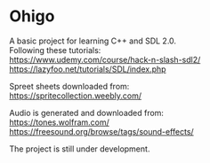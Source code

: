 # Ohigo
A basic project for learning C++ and SDL 2.0. <br>
Following these tutorials: <br>
https://www.udemy.com/course/hack-n-slash-sdl2/ <br>
https://lazyfoo.net/tutorials/SDL/index.php

Spreet sheets downloaded from: <br> https://spritecollection.weebly.com/

Audio is generated and downloaded from: <br>
https://tones.wolfram.com/ <br>
https://freesound.org/browse/tags/sound-effects/


The project is still under development.
